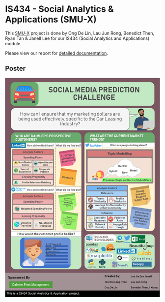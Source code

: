 # IS434 - Social Analytics & Applications (SMU-X)

This [SMU-X](https://x.smu.edu.sg/about/what-is-smu-x) project is done by Ong De Lin, Lau Jun Rong, Benedict Then, Ryan Tan & Janell Lee for our IS434 (Social Analytics and Applications) module.

Please view our report for [detailed documentation](https://github.com/delinhquent/IS434_Social-Analytics-and-Applications/blob/master/IS434_G2_Group10_Project_Report%20final.pdf).

## Poster
![Poster](https://raw.githubusercontent.com/delinhquent/IS434_Social-Analytics-and-Applications/master/IS434_G2_Group10_Project_Poster.png)
